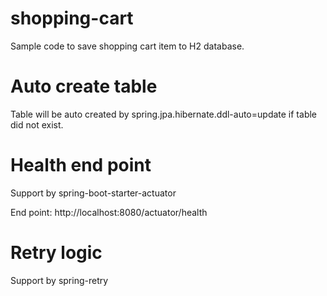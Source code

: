 # shopping-cart

Sample code to save shopping cart item to H2 database.

# Auto create table

Table will be auto created by spring.jpa.hibernate.ddl-auto=update if table did not exist.

# Health end point

Support by spring-boot-starter-actuator

End point: http://localhost:8080/actuator/health

# Retry logic

Support by spring-retry



